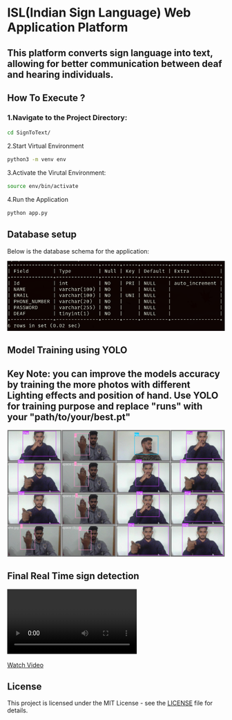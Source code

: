 # ISL(Indian Sign Language) Web Application Platform

## This platform converts sign language into text, allowing for better communication between deaf and hearing individuals.

## How To Execute ?

### 1.Navigate to the Project Directory:

```bash
cd SignToText/
```

2.Start Virtual Environment

```bash
python3 -m venv env
```

3.Activate the Virutal Environment:

```bash
source env/bin/activate
```

4.Run the Application

```bash
python app.py
```

## Database setup

Below is the database schema for the application:

![Database Setup](images/Database.png)

## Model Training using YOLO

## Key Note: you can improve the models accuracy by training the more photos with different Lighting effects and position of hand. Use YOLO for training purpose and replace "runs" with your "path/to/your/best.pt"

![Training Images](images/trainImage.jpg)

## Final Real Time sign detection

![Watch Video](images/TrainVideo1_compressed.mp4)

[Watch Video](images/TrainVideo2.mp4)

## License

This project is licensed under the MIT License - see the [LICENSE](LICENSE) file for details.
